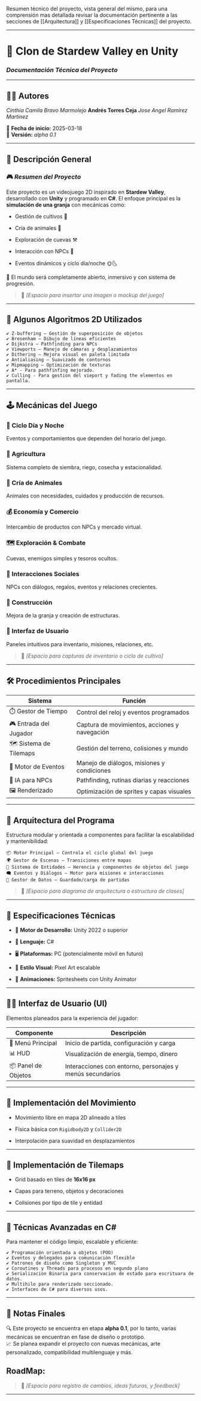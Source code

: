 Resumen técnico del proyecto, vista general del mismo, para una comprensión mas detallada revisar la documentación pertinente a las secciones de [[Arquitectura]] y [[Especificaciones Técnicas]] del proyecto.

---

# 🌾 Clon de Stardew Valley en Unity

### _Documentación Técnica del Proyecto_

---

## 🧑‍💻 Autores

*Cinthia Camila Bravo Marmolejo*
**Andrés Torres Ceja**
*Jose Angel Ramirez Martinez*

📅 **Fecha de inicio:** 2025-03-18  
🔢 **Versión:** _alpha 0.1_

---

## 📜 Descripción General

### 🎮 _Resumen del Proyecto_

Este proyecto es un videojuego 2D inspirado en **Stardew Valley**, desarrollado con **Unity** y programado en **C#**. El enfoque principal es la **simulación de una granja** con mecánicas como:

- Gestión de cultivos 🌱
    
- Cría de animales 🐄
    
- Exploración de cuevas ⚒️
    
- Interacción con NPCs 🧍
    
- Eventos dinámicos y ciclo día/noche 🌞🌜
    

🔧 El mundo será completamente abierto, inmersivo y con sistema de progresión.

> 📸 _[Espacio para insertar una imagen o mockup del juego]_

---

## 🧠 Algunos Algoritmos 2D Utilizados

```text
✔️ Z-buffering — Gestión de superposición de objetos  
✔️ Bresenham — Dibujo de líneas eficientes  
✔️ Dijkstra — Pathfinding para NPCs  
✔️ Viewports — Manejo de cámaras y desplazamientos  
✔️ Dithering — Mejora visual en paleta limitada  
✔️ Antialiasing — Suavizado de contornos  
✔️ Mipmapping — Optimización de texturas
✔️ A* - Para pathfinfing mejorado.
✔️ Culling - Para gestion del vieport y fading the elementos en pantalla.

```

---

## 🕹️ Mecánicas del Juego

### 🌅 Ciclo Día y Noche

Eventos y comportamientos que dependen del horario del juego.

### 🌾 Agricultura

Sistema completo de siembra, riego, cosecha y estacionalidad.

### 🐓 Cría de Animales

Animales con necesidades, cuidados y producción de recursos.

### 💰 Economía y Comercio

Intercambio de productos con NPCs y mercado virtual.

### 🗺️ Exploración & Combate

Cuevas, enemigos simples y tesoros ocultos.

### 💬 Interacciones Sociales

NPCs con diálogos, regalos, eventos y relaciones crecientes.

### 🏡 Construcción

Mejora de la granja y creación de estructuras.

### 🧭 Interfaz de Usuario

Paneles intuitivos para inventario, misiones, relaciones, etc.

> 🧪 _[Espacio para capturas de inventario o ciclo de cultivo]_

---

## 🛠️ Procedimientos Principales

|Sistema|Función|
|---|---|
|⏱️ Gestor de Tiempo|Control del reloj y eventos programados|
|🎮 Entrada del Jugador|Captura de movimientos, acciones y navegación|
|🗺️ Sistema de Tilemaps|Gestión del terreno, colisiones y mundo|
|📜 Motor de Eventos|Manejo de diálogos, misiones y condiciones|
|🤖 IA para NPCs|Pathfinding, rutinas diarias y reacciones|
|🖼️ Renderizado|Optimización de sprites y capas visuales|

---

## 🧩 Arquitectura del Programa

Estructura modular y orientada a componentes para facilitar la escalabilidad y mantenibilidad:

```text
📦 Motor Principal — Controla el ciclo global del juego  
🌍 Gestor de Escenas — Transiciones entre mapas  
🧱 Sistema de Entidades — Herencia y componentes de objetos del juego  
🗨️ Eventos y Diálogos — Motor para misiones e interacciones  
💾 Gestor de Datos — Guardado/carga de partidas
```

> 📐 _[Espacio para diagrama de arquitectura o estructura de clases]_

---

## 🧪 Especificaciones Técnicas

- 🔧 **Motor de Desarrollo:** Unity 2022 o superior
    
- 🧠 **Lenguaje:** C#
    
- 🖥️ **Plataformas:** PC (potencialmente móvil en futuro)
    
- 🎨 **Estilo Visual:** Pixel Art escalable
    
- 🕺 **Animaciones:** Spritesheets con Unity Animator
    

---

## 🧑‍💻 Interfaz de Usuario (UI)

Elementos planeados para la experiencia del jugador:

|Componente|Descripción|
|---|---|
|🧭 Menú Principal|Inicio de partida, configuración y carga|
|📊 HUD|Visualización de energía, tiempo, dinero|
|📦 Panel de Objetos|Interacciones con entorno, personajes y menús secundarios|

---

## 🚶 Implementación del Movimiento

- Movimiento libre en mapa 2D alineado a tiles
    
- Física básica con `Rigidbody2D` y `Collider2D`
    
- Interpolación para suavidad en desplazamientos
    

---

## 🧱 Implementación de Tilemaps

- Grid basado en tiles de **16x16 px**
    
- Capas para terreno, objetos y decoraciones
    
- Colisiones por tipo de tile y entidad
    

---

## 🧬 Técnicas Avanzadas en C#

Para mantener el código limpio, escalable y eficiente:

```text
✔️ Programación orientada a objetos (POO)  
✔️ Eventos y delegados para comunicación flexible  
✔️ Patrones de diseño como Singleton y MVC  
✔️ Coroutines y Threads para procesos en segundo plano
✔️ Serializacion Binaria para conservacion de estado para escrituara de datos.
✔️ Multihilo para renderizado seccionado.
✔️ Interfaces de C# para diversos usos.
```

---

## 📌 Notas Finales

🔍 Este proyecto se encuentra en etapa **alpha 0.1**, por lo tanto, varias mecánicas se encuentran en fase de diseño o prototipo.  
📈 Se planea expandir el proyecto con nuevas mecánicas, arte personalizado, compatibilidad multilenguaje y más.

## RoadMap:

> 📓 _[Espacio para registro de cambios, ideas futuras, y feedback]_

---

